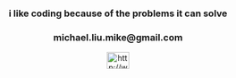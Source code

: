 <h3 align="center">i like coding because of the problems it can solve</h3>

<h3 align="center"> michael.liu.mike@gmail.com </h3>


<p align="center">
<a href="http://www.linkedin.com/in/michael-liu-776439160" target="blank"><img align="center" src="https://raw.githubusercontent.com/rahuldkjain/github-profile-readme-generator/master/src/images/icons/Social/linked-in-alt.svg" alt="http://www.linkedin.com/in/michael-liu-776439160" height="30" width="40" /></a>
</p>
